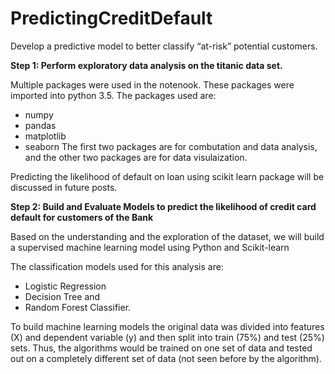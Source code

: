 # PredictingCreditDefault
Develop a predictive model to better classify “at-risk” potential customers.

**Step 1: Perform exploratory data analysis on the titanic data set.**

Multiple packages were used in the notenook. These packages were imported into python 3.5. The packages used are:

- numpy
- pandas
- matplotlib
- seaborn
The first two packages are for combutation and data analysis, and the other two packages are for data visulaization.

Predicting the likelihood of default on loan using scikit learn package will be discussed in future posts.

**Step 2: Build and Evaluate Models to predict the likelihood of credit card default for customers of the Bank**

Based on the understanding and the exploration of the dataset, we will build a supervised machine learning model using Python and Scikit-learn

The classification models used for this analysis are: 
- Logistic Regression
- Decision Tree and 
- Random Forest Classifier.

To build machine learning models the original data was divided into features (X) and dependent variable (y) and then split into train (75%) and test (25%) sets. Thus, the algorithms would be trained on one set of data and tested out on a completely different set of data (not seen before by the algorithm).
